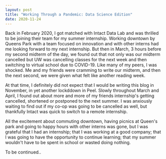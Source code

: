 ```yaml
---
layout: post
title: "Working Through a Pandemic: Data Science Edition" 
date: 2020-11-24
---
```


Back in February 2020, I got matched with Intact Data Lab and was thrilled to be joining their team for my summer internship. Working downtown by Queens Park with a team focused on innovation and with other interns had me looking forward to my next internship. But then in March, 3 hours before my second midterm of the day, we found out that not only was our midterm cancelled but UW was cancelling classes for the next week and then switching to virtual school due to COVID-19. Like many of my peers, I was shocked. Me and my friends were cramming to write our midterm, and then the next second, we were given what felt like another reading week. 

At that time, I definitely did not expect that I would be writing this blog in November, in yet another lockddown in Peel. Slowly throughout March and April, I found out about more and more of my friends internship's getting cancelled, shortened or postponed to the next summer. I was anxiously waiting to find out if my co-op was going to be cancelled as well, but thankfully Intact was quick to switch to a remote internship. 

All the excitement about commuting downtown, having picnics at Queen's park and going to happy hours with other interns was gone, but I was grateful that I had an internship; that I was working at a good company; that I was going to have the opportunity to continue learning; that my summer wouldn't have to be spent in school or wasted doing nothing. 

To be continued..
